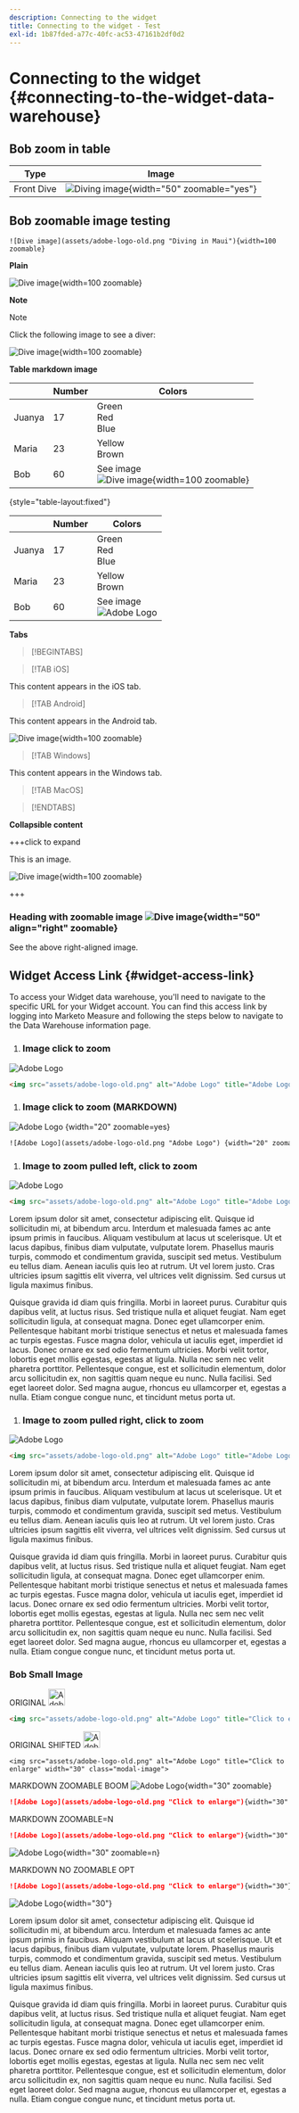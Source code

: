 ```yaml
---
description: Connecting to the widget
title: Connecting to the widget - Test
exl-id: 1b87fded-a77c-40fc-ac53-47161b2df0d2
---
```

# Connecting to the widget {#connecting-to-the-widget-data-warehouse}

## Bob zoom in table

|Type|Image|
|---|---|
|Front Dive|![Diving image](assets/adobe-logo-old.png "Diving in Maui"){width="50" zoomable="yes"}|

## Bob zoomable image testing

`![Dive image](assets/adobe-logo-old.png "Diving in Maui"){width=100 zoomable}`

**Plain**

![Dive image](assets/adobe-logo-old.png "Diving in Maui"){width=100 zoomable}

**Note**

>[!NOTE]
>
>Click the following image to see a diver:
>
>![Dive image](assets/adobe-logo-old.png "Diving in Maui"){width=100 zoomable}

**Table markdown image**

|  | Number | Colors |
|---|---|---|
| Juanya | 17 | Green<br>Red<br>Blue |
| Maria | 23 | Yellow<br>Brown |
| Bob | 60 | See image<br>![Dive image](assets/adobe-logo-old.png "Diving in Maui"){width=100 zoomable} |

{style="table-layout:fixed"}

| | Number | Colors |
|---|---|---|
| Juanya | 17 | Green<br>Red<br>Blue |
| Maria | 23 | Yellow<br>Brown |
| Bob | 60 | See image<br><img src="assets/adobe-logo-old.png" alt="Adobe Logo" title="Adobe Logo" class="modal-image"> |

**Tabs**

>[!BEGINTABS]

>[!TAB iOS]

This content appears in the iOS tab.

>[!TAB Android]

This content appears in the Android tab.

![Dive image](assets/adobe-logo-old.png "Diving in Maui"){width=100 zoomable}

>[!TAB Windows]

This content appears in the Windows tab.

>[!TAB MacOS]

>[!ENDTABS]

**Collapsible content**

+++click to expand

This is an image.

![Dive image](assets/adobe-logo-old.png "Diving in Maui"){width=100 zoomable}

+++

### Heading with zoomable image ![Dive image](assets/adobe-logo-old.png "Adobe icon"){width="50" align="right" zoomable}

See the above right-aligned image.

## Widget Access Link {#widget-access-link}

To access your Widget data warehouse, you'll need to navigate to the specific URL for your Widget account.  You can find this access link by logging into Marketo Measure and following the steps below to navigate to the Data Warehouse information page.

1. ### Image click to zoom

<img src="assets/adobe-logo-old.png" alt="Adobe Logo" title="Adobe Logo" class="modal-image">

```html
<img src="assets/adobe-logo-old.png" alt="Adobe Logo" title="Adobe Logo" class="modal-image">
```

1. ### Image click to zoom (MARKDOWN)

![Adobe Logo](assets/adobe-logo-old.png "Adobe Logo") {width="20" zoomable=yes}

```html
![Adobe Logo](assets/adobe-logo-old.png "Adobe Logo") {width="20" zoomable=yes}
```

1. ### Image to zoom pulled left, click to zoom

<img src="assets/adobe-logo-old.png" alt="Adobe Logo" title="Adobe Logo" class="modal-image is-4by5">

```html
<img src="assets/adobe-logo-old.png" alt="Adobe Logo" title="Adobe Logo" class="modal-image column is-pulled-left">
```

Lorem ipsum dolor sit amet, consectetur adipiscing elit. Quisque id sollicitudin mi, at bibendum arcu. Interdum et malesuada fames ac ante ipsum primis in faucibus. Aliquam vestibulum at lacus ut scelerisque. Ut et lacus dapibus, finibus diam vulputate, vulputate lorem. Phasellus mauris turpis, commodo et condimentum gravida, suscipit sed metus. Vestibulum eu tellus diam. Aenean iaculis quis leo at rutrum. Ut vel lorem justo. Cras ultricies ipsum sagittis elit viverra, vel ultrices velit dignissim. Sed cursus ut ligula maximus finibus.

Quisque gravida id diam quis fringilla. Morbi in laoreet purus. Curabitur quis dapibus velit, at luctus risus. Sed tristique nulla et aliquet feugiat. Nam eget sollicitudin ligula, at consequat magna. Donec eget ullamcorper enim. Pellentesque habitant morbi tristique senectus et netus et malesuada fames ac turpis egestas. Fusce magna dolor, vehicula ut iaculis eget, imperdiet id lacus. Donec ornare ex sed odio fermentum ultricies. Morbi velit tortor, lobortis eget mollis egestas, egestas at ligula. Nulla nec sem nec velit pharetra porttitor. Pellentesque congue, est et sollicitudin elementum, dolor arcu sollicitudin ex, non sagittis quam neque eu nunc. Nulla facilisi. Sed eget laoreet dolor. Sed magna augue, rhoncus eu ullamcorper et, egestas a nulla. Etiam congue congue nunc, et tincidunt metus porta ut.

1. ### Image to zoom pulled right, click to zoom

<img src="assets/adobe-logo-old.png" alt="Adobe Logo" title="Adobe Logo" class="modal-image is-4by5">

```html
<img src="assets/adobe-logo-old.png" alt="Adobe Logo" title="Adobe Logo" class="modal-image column is-pulled-right">
```

Lorem ipsum dolor sit amet, consectetur adipiscing elit. Quisque id sollicitudin mi, at bibendum arcu. Interdum et malesuada fames ac ante ipsum primis in faucibus. Aliquam vestibulum at lacus ut scelerisque. Ut et lacus dapibus, finibus diam vulputate, vulputate lorem. Phasellus mauris turpis, commodo et condimentum gravida, suscipit sed metus. Vestibulum eu tellus diam. Aenean iaculis quis leo at rutrum. Ut vel lorem justo. Cras ultricies ipsum sagittis elit viverra, vel ultrices velit dignissim. Sed cursus ut ligula maximus finibus.

Quisque gravida id diam quis fringilla. Morbi in laoreet purus. Curabitur quis dapibus velit, at luctus risus. Sed tristique nulla et aliquet feugiat. Nam eget sollicitudin ligula, at consequat magna. Donec eget ullamcorper enim. Pellentesque habitant morbi tristique senectus et netus et malesuada fames ac turpis egestas. Fusce magna dolor, vehicula ut iaculis eget, imperdiet id lacus. Donec ornare ex sed odio fermentum ultricies. Morbi velit tortor, lobortis eget mollis egestas, egestas at ligula. Nulla nec sem nec velit pharetra porttitor. Pellentesque congue, est et sollicitudin elementum, dolor arcu sollicitudin ex, non sagittis quam neque eu nunc. Nulla facilisi. Sed eget laoreet dolor. Sed magna augue, rhoncus eu ullamcorper et, egestas a nulla. Etiam congue congue nunc, et tincidunt metus porta ut.

### Bob Small Image

ORIGINAL
<img src="assets/adobe-logo-old.png" alt="Adobe Logo" title="Click to enlarge" width="30" class="modal-image">

```html
<img src="assets/adobe-logo-old.png" alt="Adobe Logo" title="Click to enlarge" width="30" class="modal-image">
```

ORIGINAL SHIFTED
<img src="assets/adobe-logo-old.png" alt="Adobe Logo" width="30" title="Click to enlarge" class="modal-image">

```
<img src="assets/adobe-logo-old.png" alt="Adobe Logo" title="Click to enlarge" width="30" class="modal-image">
```

MARKDOWN ZOOMABLE BOOM
![Adobe Logo](assets/adobe-logo-old.png "Click to enlarge"){width="30" zoomable}

```markdown
![Adobe Logo](assets/adobe-logo-old.png "Click to enlarge"){width="30" zoomable}
```

MARKDOWN ZOOMABLE=N

```markdown
![Adobe Logo](assets/adobe-logo-old.png "Click to enlarge"){width="30" zoomable=n}
```

![Adobe Logo](assets/adobe-logo-old.png "Click to enlarge"){width="30" zoomable=n}


MARKDOWN NO ZOOMABLE OPT

```markdown
![Adobe Logo](assets/adobe-logo-old.png "Click to enlarge"){width="30"}
```

![Adobe Logo](assets/adobe-logo-old.png "Click to enlarge"){width="30"}


Lorem ipsum dolor sit amet, consectetur adipiscing elit. Quisque id sollicitudin mi, at bibendum arcu. Interdum et malesuada fames ac ante ipsum primis in faucibus. Aliquam vestibulum at lacus ut scelerisque. Ut et lacus dapibus, finibus diam vulputate, vulputate lorem. Phasellus mauris turpis, commodo et condimentum gravida, suscipit sed metus. Vestibulum eu tellus diam. Aenean iaculis quis leo at rutrum. Ut vel lorem justo. Cras ultricies ipsum sagittis elit viverra, vel ultrices velit dignissim. Sed cursus ut ligula maximus finibus.

Quisque gravida id diam quis fringilla. Morbi in laoreet purus. Curabitur quis dapibus velit, at luctus risus. Sed tristique nulla et aliquet feugiat. Nam eget sollicitudin ligula, at consequat magna. Donec eget ullamcorper enim. Pellentesque habitant morbi tristique senectus et netus et malesuada fames ac turpis egestas. Fusce magna dolor, vehicula ut iaculis eget, imperdiet id lacus. Donec ornare ex sed odio fermentum ultricies. Morbi velit tortor, lobortis eget mollis egestas, egestas at ligula. Nulla nec sem nec velit pharetra porttitor. Pellentesque congue, est et sollicitudin elementum, dolor arcu sollicitudin ex, non sagittis quam neque eu nunc. Nulla facilisi. Sed eget laoreet dolor. Sed magna augue, rhoncus eu ullamcorper et, egestas a nulla. Etiam congue congue nunc, et tincidunt metus porta ut.
